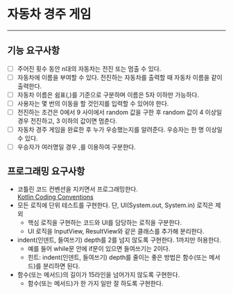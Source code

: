 # 자동차 경주 게임
----------------
## 기능 요구사항
-[ ] 주어진 횟수 동안 n대의 자동차는 전진 또는 멈출 수 있다.
-[ ] 자동차에 이름을 부여할 수 있다. 전진하는 자동차를 출력할 때 자동차 이름을 같이 출력한다.
-[ ] 자동차 이름은 쉼표(,)를 기준으로 구분하며 이름은 5자 이하만 가능하다.
-[ ] 사용자는 몇 번의 이동을 할 것인지를 입력할 수 있어야 한다.
-[ ] 전진하는 조건은 0에서 9 사이에서 random 값을 구한 후 random 값이 4 이상일 경우 전진하고, 3 이하의 값이면 멈춘다.
-[ ] 자동차 경주 게임을 완료한 후 누가 우승했는지를 알려준다. 우승자는 한 명 이상일 수 있다.
-[ ] 우승자가 여러명일 경우 ,를 이용하여 구분한다.

## 프로그래밍 요구사항
- 코틀린 코드 컨벤션을 지키면서 프로그래밍한다.</br>
[Kotlin Coding Conventions](https://kotlinlang.org/docs/coding-conventions.html#naming-rules)</br>
- 모든 로직에 단위 테스트를 구현한다. 단, UI(System.out, System.in) 로직은 제외</br>
   - 핵심 로직을 구현하는 코드와 UI를 담당하는 로직을 구분한다.</br>
   - UI 로직을 InputView, ResultView와 같은 클래스를 추가해 분리한다.</br>
- indent(인덴트, 들여쓰기) depth를 2를 넘지 않도록 구현한다. 1까지만 허용한다.</br>
   - 예를 들어 while문 안에 if문이 있으면 들여쓰기는 2이다.</br>
   - 힌트: indent(인덴트, 들여쓰기) depth를 줄이는 좋은 방법은 함수(또는 메서드)를 분리하면 된다.</br>
- 함수(또는 메서드)의 길이가 15라인을 넘어가지 않도록 구현한다.</br>
   - 함수(또는 메서드)가 한 가지 일만 잘 하도록 구현한다.</br>

